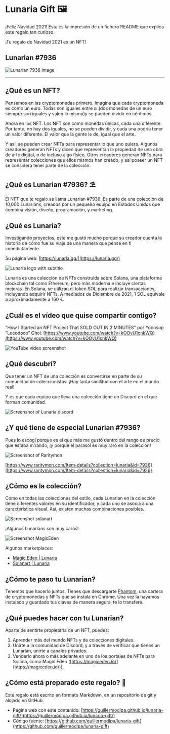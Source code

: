 # Lunaria Gift 🖼

¡Feliz Navidad 2021! Esta es la impresión de un fichero README que explica este regalo tan curioso.

¡Tu regalo de Navidad 2021 es un NFT!

## Lunarian #7936

![Lunarian 7936 image](./images/lunarian-7936.png)

---

## ¿Qué es un NFT?

Pensemos en las cryptomonedas primero. Imagina que cada cryptomoneda es como un euro. Todas son iguales entre sí (dos monedas de un euro siempre son iguales y valen lo mismo)y se pueden dividir en céntimos.

Ahora en los NFT. Los NFT son como monedas únicas, cada una diferente. Por tanto, no hay dos iguales, no se pueden dividir, y cada una podría tener un valor diferente. El valor que la gente le de, igual que el arte.

Y así, se pueden crear NFTs para representar lo que uno quiera. Algunos creadores generan NFTs y dicen que representan la propiedad de una obra de arte digital, o de incluso algo físico. Otros creadores generan NFTs para representar colecciones que ellos mismos han creado, y así poseer un NFT se considera tener parte de la colección.

## ¿Qué es Lunarian #7936? ⛱

El NFT que te regalo se llama Lunarian #7936. Es parte de una colección de 10,000 Lunarians, creados por un pequeño equipo en Estados Unidos que combina visión, diseño, programación, y marketing.

## ¿Qué es Lunaria?

Investigando proyectos, este me gustó mucho porque su creador cuenta la historia de cómo fue su viaje de una manera que pensé en ti inmediatamente.

Su página web: [https://lunaria.gg/](https://lunaria.gg/)

![Lunaria logo with subtitle](./images/Lunaria-moon.png)

Lunaria es una colección de NFTs construida sobre Solana, una plataforma blockchain tal como Ethereum, pero más moderna e incluye ciertas mejoras. En Solana, se utilizan el token SOL para realizar transacciones, incluyendo adquirir NFTs. A mediados de Diciembre de 2021, 1 SOL equivale a aproximadamente a 160 €.

## ¿Cuál es el vídeo que quise compartir contigo?

"How I Started an NFT Project That SOLD OUT IN 2 MINUTES" por Yoonsup “Locodoco” Choi. [https://www.youtube.com/watch?v=kOOyU1cnkWQ](https://www.youtube.com/watch?v=kOOyU1cnkWQ)

![YouTube video screenshot](./images/youtube-video-link.png)

## ¿Qué descubrí?

Que tener un NFT de una colección es convertirse en parte de su comunidad de coleccionistas. ¡Hay tanta similitud con el arte en el mundo real!

Y es que cada equipo que lleva una colección tiene un Discord en el que forman comunidad.

![Screenshot of Lunaria discord](./images/lunaria-discord.png)

## ¿Y qué tiene de especial Lunarian #7936?

Pues lo escogí porque es el que más me gustó dentro del rango de precio que estaba mirando, ¡y porque el parasol es muy raro en la colección!

![Screenshot of Raritymon](./images/raritymon-lunarian-7936.png)

[https://www.raritymon.com/Item-details?collection=lunaria&id=7936](https://www.raritymon.com/Item-details?collection=lunaria&id=7936)

## ¿Cómo es la colección?

Como en todas las colecciones del estilo, cada Lunarian en la colección tiene diferentes valores en su identificador, y cada uno se asocia a una característica visual. Así, existen muchas combinaciones posibles.

![Screenshot solanart](./images/captura-solanart.png)

¡Algunos Lunarians son muy caros!

![Screenshot MagicEden](./images/captura-magiceden.png)

Algunos marketplaces:

* [Magic Eden | Lunaria](https://magiceden.io/marketplace/folktales_of_lunaria)
* [Solanart | Lunaria](https://solanart.io/collections/lunaria)

## ¿Cómo te paso tu Lunarian?

Tenemos que hacerlo juntos. Tienes que descargarte [Phantom](https://phantom.app/), una cartera de cryptomonedas y NFTs que se instala en Chrome. Una vez la hayamos instalado y guardado tus claves  de manera segura, te lo transferé.

## ¿Qué puedes hacer con tu Lunarian?

Aparte de sentirte propietaria de un NFT, puedes:

1. Aprender más del mundo NFTs y de colecciones digitales.
2. Unirte a la comunidad de Discord, y a través de verificar que tienes un Lunarian, unirte a canales privados.
3. Venderlo ahora o más adelante en uno de los portales de NFTs para Solana, como Magic Eden ([https://magiceden.io/](https://magiceden.io/)).

## ¿Cómo está preparado este regalo? 🎁

Este regalo está escrito en formato Markdown, en un repositorio de git y alojado en GitHub. 

* Página web con este contenido: [https://guillermodlpa.github.io/lunaria-gift/](https://guillermodlpa.github.io/lunaria-gift/)
* Código fuente: [https://github.com/guillermodlpa/lunaria-gift](https://github.com/guillermodlpa/lunaria-gift)
